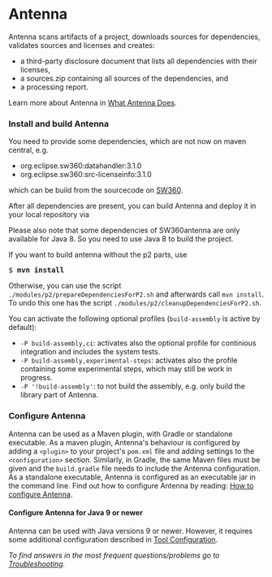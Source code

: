 # Antenna

Antenna scans artifacts of a project, downloads sources for dependencies, 
validates sources and licenses and creates:

* a third-party disclosure document that lists all dependencies with 
their licenses,
* a sources.zip containing all sources of the dependencies, and
* a processing report.

Learn more about Antenna in [What Antenna Does](antenna-documentation/src/site/markdown/index.md.vm).

### Install and build Antenna
You need to provide some dependencies, which are not now on maven central, e.g.
- org.eclipse.sw360:datahandler:3.1.0
- org.eclipse.sw360:src-licenseinfo:3.1.0

which can be build from the sourcecode on [SW360](https://github.com/eclipse/sw360).

After all dependencies are present, you can build Antenna and deploy it in your local repository via

Please also note that some dependencies of SW360antenna are only available for Java 8. So you need to use Java 8 to build the project.

If you want to build antenna without the p2 parts, use

<pre>
$ <b>mvn install</b>
</pre>

Otherwise, you can use the script `./modules/p2/prepareDependenciesForP2.sh` and afterwards call `mvn install`.
To undo this one has the script `./modules/p2/cleanupDependenciesForP2.sh`.

You can activate the following optional profiles (`build-assembly` is active by default):
- `-P build-assembly,ci`: activates also the optional profile for continious integration and includes the system tests. 
- `-P build-assembly,experimental-steps`: activates also the profile containing some experimental steps, which may still be work in progress.
- `-P '!build-assembly'`: to not build the assembly, e.g. only build the library part of Antenna.

### Configure Antenna
Antenna can be used as a Maven plugin, with  Gradle or standalone executable.
As a maven plugin, Antenna's behaviour is configured by adding a `<plugin>` to your project's `pom.xml` file and adding settings to the `<configuration>` section.
Similarly, in Gradle, the same Maven files must be given and the `build.gradle` file needs to include the Antenna configuration.
As a standalone executable, Antenna is configured as an executable jar in the command line.
Find out how to configure Antenna by reading: [How to configure Antenna](antenna-documentation/src/site/markdown/how-to-configure.md.vm).

#### Configure Antenna for Java 9 or newer
Antenna can be used with Java versions 9 or newer.
However, it requires some additional configuration described in [Tool Configuration](antenna-documentation/src/site/markdown/tool-configuration.md.vm/#additional-configuration-for-java-9-or-newer).

 *To find answers in the most frequent questions/problems go to [Troubleshooting](antenna-documentation/src/site/markdown/troubleshooting.md.vm).*

